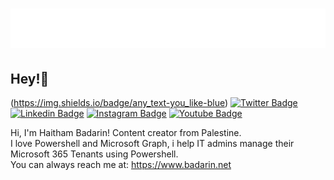 <h1 align="center">
  <img src="https://github.com/hhbadarin/MSgraph/blob/main/name.svg" alt="Haitham Badarin" />
</h1>

## Hey!👋
(https://img.shields.io/badge/any_text-you_like-blue)
[![Twitter Badge](https://img.shields.io/badge/-Twitter-00acee?style=flat-square&logo=Twitter&logoColor=white)](https://twitter.com/hhbadarin)
[![Linkedin Badge](https://img.shields.io/badge/-LinkedIn-0e76a8?style=flat-square&logo=Linkedin&logoColor=white)](https://linkedin.com/in/hhbadarin)
[![Instagram Badge](https://img.shields.io/badge/-Instagram-e4405f?style=flat-square&logo=Instagram&logoColor=white)](https://instagram.com/hhbadarin/)
[![Youtube Badge](https://img.shields.io/youtube/channel/subscribers/UCB7RG_c1VhfUTFq0_Vw1Pjg)](https://Youtube.com/hhbadarin/)


Hi, I'm Haitham Badarin! Content creator from Palestine.<br>
I love Powershell and Microsoft Graph, i help IT admins manage their Microsoft 365 Tenants using Powershell.<br>
You can always reach me at: https://www.badarin.net
